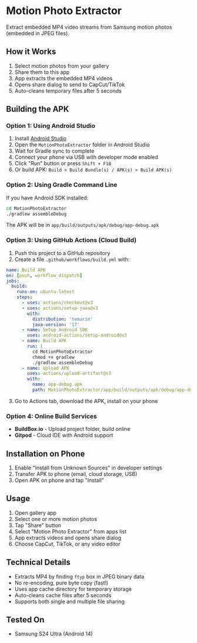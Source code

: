 # Motion Photo Extractor

Extract embedded MP4 video streams from Samsung motion photos (embedded in JPEG files).

## How it Works

1. Select motion photos from your gallery
2. Share them to this app
3. App extracts the embedded MP4 videos
4. Opens share dialog to send to CapCut/TikTok
5. Auto-cleans temporary files after 5 seconds

## Building the APK

### Option 1: Using Android Studio

1. Install [Android Studio](https://developer.android.com/studio)
2. Open the `MotionPhotoExtractor` folder in Android Studio
3. Wait for Gradle sync to complete
4. Connect your phone via USB with developer mode enabled
5. Click "Run" button or press `Shift + F10`
6. Or build APK: `Build > Build Bundle(s) / APK(s) > Build APK(s)`

### Option 2: Using Gradle Command Line

If you have Android SDK installed:

```bash
cd MotionPhotoExtractor
./gradlew assembleDebug
```

The APK will be in `app/build/outputs/apk/debug/app-debug.apk`

### Option 3: Using GitHub Actions (Cloud Build)

1. Push this project to a GitHub repository
2. Create a file `.github/workflows/build.yml` with:

```yaml
name: Build APK
on: [push, workflow_dispatch]
jobs:
  build:
    runs-on: ubuntu-latest
    steps:
      - uses: actions/checkout@v3
      - uses: actions/setup-java@v3
        with:
          distribution: 'temurin'
          java-version: '17'
      - name: Setup Android SDK
        uses: android-actions/setup-android@v3
      - name: Build APK
        run: |
          cd MotionPhotoExtractor
          chmod +x gradlew
          ./gradlew assembleDebug
      - name: Upload APK
        uses: actions/upload-artifact@v3
        with:
          name: app-debug.apk
          path: MotionPhotoExtractor/app/build/outputs/apk/debug/app-debug.apk
```

3. Go to Actions tab, download the APK, install on your phone

### Option 4: Online Build Services

- **BuildBox.io** - Upload project folder, build online
- **Gitpod** - Cloud IDE with Android support

## Installation on Phone

1. Enable "Install from Unknown Sources" in developer settings
2. Transfer APK to phone (email, cloud storage, USB)
3. Open APK on phone and tap "Install"

## Usage

1. Open gallery app
2. Select one or more motion photos
3. Tap "Share" button
4. Select "Motion Photo Extractor" from apps list
5. App extracts videos and opens share dialog
6. Choose CapCut, TikTok, or any video editor

## Technical Details

- Extracts MP4 by finding `ftyp` box in JPEG binary data
- No re-encoding, pure byte copy (fast!)
- Uses app cache directory for temporary storage
- Auto-cleans cache files after 5 seconds
- Supports both single and multiple file sharing

## Tested On

- Samsung S24 Ultra (Android 14)

